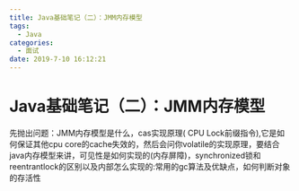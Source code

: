 ```yaml
---
title: Java基础笔记（二）：JMM内存模型
tags:
  - Java
categories:
  - 面试
date: 2019-7-10 16:12:21
---
```


# Java基础笔记（二）：JMM内存模型

先抛出问题：JMM内存模型是什么，cas实现原理( CPU Lock前缀指令),它是如何保证其他cpu core的cache失效的，然后会问你volatile的实现原理，要结合java内存模型来讲，可见性是如何实现的(内存屏障)，synchronized锁和reentrantlock的区别以及内部怎么实现的:常用的gc算法及优缺点，如何判断对象的存活性

<!-- more -->



